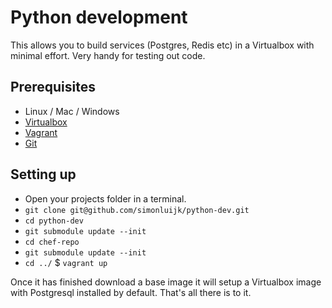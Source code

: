 Python development
==================

This allows you to build services (Postgres, Redis etc) in a Virtualbox with
minimal effort. Very handy for testing out code.

Prerequisites
-------------

* Linux / Mac / Windows
* [Virtualbox][vbox]
* [Vagrant][vagrant]
* [Git][git]

Setting up
----------

* Open your projects folder in a terminal.
* `git clone git@github.com/simonluijk/python-dev.git`
* `cd python-dev`
* `git submodule update --init`
* `cd chef-repo`
* `git submodule update --init`
* `cd ../`
$ `vagrant up`

Once it has finished download a base image it will setup a Virtualbox image
with Postgresql installed by default. That's all there is to it.

[vbox]: https://www.virtualbox.org/
[vagrant]: http://www.vagrantup.com/
[git]: http://git-scm.com/